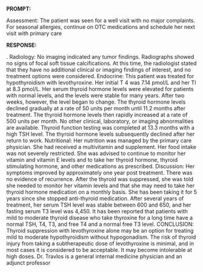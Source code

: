 **PROMPT:**

Assessment: The patient was seen for a well visit with no major complaints. For seasonal allergies, continue on OTC medications and schedule her next visit with primary care

**RESPONSE:**

 .  Radiology: No imaging indicated any tumor findings. Radiographs showed no signs of focal soft tissue calcifications. At this time, the radiologist stated that they have no additional clinical or imaging findings of interest, and no treatment options were considered.  Endocrine: This patient was treated for hypothyroidism with levothyroxine. Her initial T 4 was 7.14 pmol/L and her TI at 8.3 pmol/L. Her serum thyroid hormone levels were elevated for patients with normal levels, and the levels were stable for many years. After two weeks, however, the level began to change. The thyroid hormone levels declined gradually at a rate of 50 units per month until 11.2 months after treatment. The thyroid hormone levels then rapidly increased at a rate of 500 units per month. No other clinical, laboratory, or imaging abnormalities are available. Thyroid function testing was completed at 13.3 months with a high TSH level. The thyroid hormone levels subsequently declined after her return to work.  Nutritional: Her nutrition was managed by the primary care physician. She had received a multivitamin and supplement. Her food intake was not severely restricted. She was advised to continue to monitor her vitamin and vitamin E levels and to take her thyroid hormone, thyroid stimulating hormone, and other medications as prescribed.  Discussion: Her symptoms improved by approximately one year post treatment. There was no evidence of recurrence. After the thyroid was suppressed, she was told she needed to monitor her vitamin levels and that she may need to take her thyroid hormone medication on a monthly basis. She has been taking it for 5 years since she stopped anti-thyroid medication. After several years of treatment, her serum TSH level was stable between 600 and 650, and her fasting serum T3 level was 4,450. It has been reported that patients with mild to moderate thyroid disease who take thyroxine for a long time have a normal TSH, T4, T3, and free T4 and a normal free T3 level.  CONCLUSION: Thyroid suppression with levothyroxine alone may be an option for treating mild to moderate hypothyroidism without hypogonadism. The risk of thyroid injury from taking a subtherapeutic dose of levothyroxine is minimal, and in most cases it is considered to be acceptable. It may become intolerable at high doses.  Dr. Travlos is a general internal medicine physician and an adjunct professor